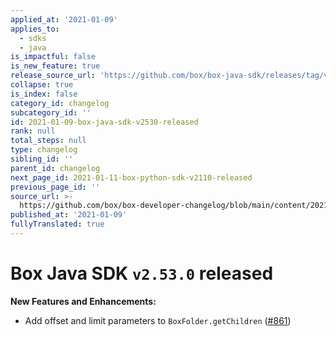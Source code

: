 ```yaml
---
applied_at: '2021-01-09'
applies_to:
  - sdks
  - java
is_impactful: false
is_new_feature: true
release_source_url: 'https://github.com/box/box-java-sdk/releases/tag/v2.53.0'
collapse: true
is_index: false
category_id: changelog
subcategory_id: ''
id: 2021-01-09-box-java-sdk-v2530-released
rank: null
total_steps: null
type: changelog
sibling_id: ''
parent_id: changelog
next_page_id: 2021-01-11-box-python-sdk-v2110-released
previous_page_id: ''
source_url: >-
  https://github.com/box/box-developer-changelog/blob/main/content/2021/01-09-box-java-sdk-v2530-released.md
published_at: '2021-01-09'
fullyTranslated: true
---
```

# Box Java SDK `v2.53.0` released

**New Features and Enhancements:**

* Add offset and limit parameters to `BoxFolder.getChildren` ([#861][1])

[1]: https://github.com/box/box-java-sdk/pull/861
